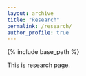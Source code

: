 ```yaml
---
layout: archive
title: "Research"
permalink: /research/
author_profile: true
---
```

{% include base_path %}

This is research page.
